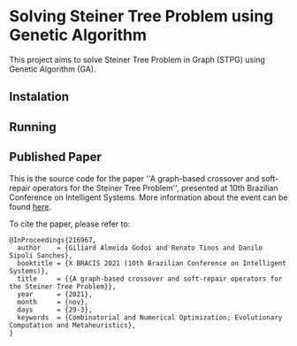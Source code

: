 # Solving Steiner Tree Problem using Genetic Algorithm

This project aims to solve Steiner Tree Problem in Graph (STPG) using Genetic Algorithm (GA).

## Instalation

## Running

## Published Paper

This is the source code for the paper ''A graph-based crossover and soft-repair operators for the Steiner Tree Problem'', presented at 10th Brazilian Conference on Intelligent Systems. More information about the event can be found [here](https://c4ai.inova.usp.br/bracis2021/).

To cite the paper, please refer to:
```
@InProceedings{216967,
  author    = {Giliard Almeida Godoi and Renato Tinos and Danilo Sipoli Sanches},
  booktitle = {X BRACIS 2021 (10th Brazilian Conference on Intelligent Systems)},
  title     = {{A graph-based crossover and soft-repair operators for the Steiner Tree Problem}},
  year      = {2021},
  month     = {nov},
  days      = {29-3},
  keywords  = {Combinatorial and Numerical Optimization; Evolutionary Computation and Metaheuristics},
}
```
